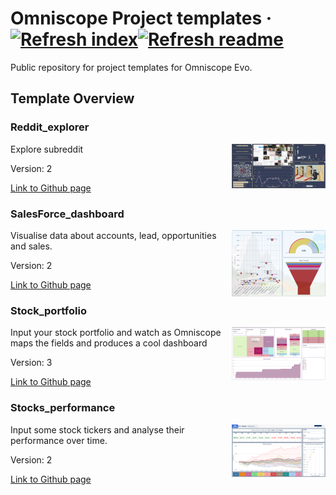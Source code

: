 # Omniscope Project templates &middot; [![Refresh index](https://github.com/visokio/omniscope-project-templates/actions/workflows/refresh_index.yml/badge.svg)](https://github.com/visokio/omniscope-project-templates/actions/workflows/refresh_index.yml)[![Refresh readme](https://github.com/visokio/omniscope-project-templates/actions/workflows/refresh_readme.yml/badge.svg)](https://github.com/visokio/omniscope-project-templates/actions/workflows/refresh_readme.yml)

Public repository for project templates for Omniscope Evo.

## Template Overview
<div id="Reddit_explorer"/>

### Reddit_explorer

<img align="right" src="https://github.com/visokio/omniscope-project-templates/blob/master/Reddit_explorer/thumbnail.png" width="150px" height="auto"/>

Explore subreddit

Version: 2

[Link to Github page](Reddit_explorer)

<div id="SalesForce_dashboard"/>

### SalesForce_dashboard

<img align="right" src="https://github.com/visokio/omniscope-project-templates/blob/master/SalesForce_dashboard/thumbnail.png" width="150px" height="auto"/>

Visualise data about accounts, lead, opportunities and sales.

Version: 2

[Link to Github page](SalesForce_dashboard)

<div id="Stock_portfolio"/>

### Stock_portfolio

<img align="right" src="https://github.com/visokio/omniscope-project-templates/blob/master/Stock_portfolio/thumbnail.png" width="150px" height="auto"/>

Input your stock portfolio and watch as Omniscope maps the fields and produces a cool dashboard

Version: 3

[Link to Github page](Stock_portfolio)

<div id="Stocks_performance"/>

### Stocks_performance

<img align="right" src="https://github.com/visokio/omniscope-project-templates/blob/master/Stocks_performance/thumbnail.png" width="150px" height="auto"/>

Input some stock tickers and analyse their performance over time.

Version: 2

[Link to Github page](Stocks_performance)

